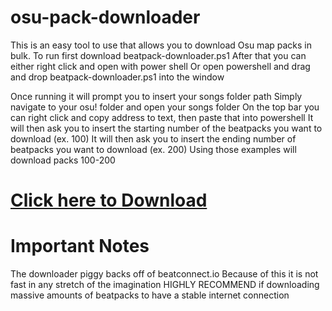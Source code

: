 # osu-pack-downloader
This is an easy tool to use that allows you to download Osu map packs in bulk.
To run first download beatpack-downloader.ps1
After that you can either right click and open with power shell
Or open powershell and drag and drop beatpack-downloader.ps1 into the window

Once running it will prompt you to insert your songs folder path
Simply navigate to your osu! folder and open your songs folder
On the top bar you can right click and copy address to text, then paste that into powershell
It will then ask you to insert the starting number of the beatpacks you want to download (ex. 100)
It will then ask you to insert the ending number of beatpacks you want to download (ex. 200)
Using those examples will download packs 100-200

# [Click here to Download](https://github.com/Ducksword/osu-pack-downloader/releases/tag/osu-pack-downloaderV1.3)

# Important Notes
The downloader piggy backs off of beatconnect.io
Because of this it is not fast in any stretch of the imagination
HIGHLY RECOMMEND if downloading massive amounts of beatpacks to have a stable internet connection

